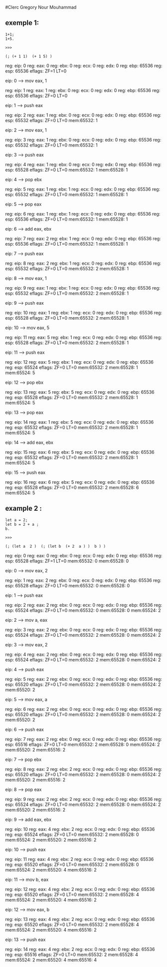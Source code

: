 
#Clerc Gregory Nour Mouhammad



## exemple 1:
```
1+1;
1+5.
```
```
>>>

(; (+ 1 1)  (+ 1 5) )
```

reg: eip: 0
reg: eax: 0
reg: ebx: 0
reg: ecx: 0
reg: edx: 0
reg: ebp: 65536
reg: esp: 65536
eflags: ZF=1 LT=0

eip: 0 --> mov eax, 1

reg: eip: 1
reg: eax: 1
reg: ebx: 0
reg: ecx: 0
reg: edx: 0
reg: ebp: 65536
reg: esp: 65536
eflags: ZF=0 LT=0

eip: 1 --> push eax

reg: eip: 2
reg: eax: 1
reg: ebx: 0
reg: ecx: 0
reg: edx: 0
reg: ebp: 65536
reg: esp: 65532
eflags: ZF=0 LT=0
mem:65532: 1

eip: 2 --> mov eax, 1

reg: eip: 3
reg: eax: 1
reg: ebx: 0
reg: ecx: 0
reg: edx: 0
reg: ebp: 65536
reg: esp: 65532
eflags: ZF=0 LT=0
mem:65532: 1

eip: 3 --> push eax

reg: eip: 4
reg: eax: 1
reg: ebx: 0
reg: ecx: 0
reg: edx: 0
reg: ebp: 65536
reg: esp: 65528
eflags: ZF=0 LT=0
mem:65532: 1
mem:65528: 1

eip: 4 --> pop ebx

reg: eip: 5
reg: eax: 1
reg: ebx: 1
reg: ecx: 0
reg: edx: 0
reg: ebp: 65536
reg: esp: 65532
eflags: ZF=0 LT=0
mem:65532: 1
mem:65528: 1

eip: 5 --> pop eax

reg: eip: 6
reg: eax: 1
reg: ebx: 1
reg: ecx: 0
reg: edx: 0
reg: ebp: 65536
reg: esp: 65536
eflags: ZF=0 LT=0
mem:65532: 1
mem:65528: 1

eip: 6 --> add eax, ebx

reg: eip: 7
reg: eax: 2
reg: ebx: 1
reg: ecx: 0
reg: edx: 0
reg: ebp: 65536
reg: esp: 65536
eflags: ZF=0 LT=0
mem:65532: 1
mem:65528: 1

eip: 7 --> push eax

reg: eip: 8
reg: eax: 2
reg: ebx: 1
reg: ecx: 0
reg: edx: 0
reg: ebp: 65536
reg: esp: 65532
eflags: ZF=0 LT=0
mem:65532: 2
mem:65528: 1

eip: 8 --> mov eax, 1

reg: eip: 9
reg: eax: 1
reg: ebx: 1
reg: ecx: 0
reg: edx: 0
reg: ebp: 65536
reg: esp: 65532
eflags: ZF=0 LT=0
mem:65532: 2
mem:65528: 1

eip: 9 --> push eax

reg: eip: 10
reg: eax: 1
reg: ebx: 1
reg: ecx: 0
reg: edx: 0
reg: ebp: 65536
reg: esp: 65528
eflags: ZF=0 LT=0
mem:65532: 2
mem:65528: 1

eip: 10 --> mov eax, 5

reg: eip: 11
reg: eax: 5
reg: ebx: 1
reg: ecx: 0
reg: edx: 0
reg: ebp: 65536
reg: esp: 65528
eflags: ZF=0 LT=0
mem:65532: 2
mem:65528: 1

eip: 11 --> push eax

reg: eip: 12
reg: eax: 5
reg: ebx: 1
reg: ecx: 0
reg: edx: 0
reg: ebp: 65536
reg: esp: 65524
eflags: ZF=0 LT=0
mem:65532: 2
mem:65528: 1
mem:65524: 5

eip: 12 --> pop ebx

reg: eip: 13
reg: eax: 5
reg: ebx: 5
reg: ecx: 0
reg: edx: 0
reg: ebp: 65536
reg: esp: 65528
eflags: ZF=0 LT=0
mem:65532: 2
mem:65528: 1
mem:65524: 5

eip: 13 --> pop eax

reg: eip: 14
reg: eax: 1
reg: ebx: 5
reg: ecx: 0
reg: edx: 0
reg: ebp: 65536
reg: esp: 65532
eflags: ZF=0 LT=0
mem:65532: 2
mem:65528: 1
mem:65524: 5

eip: 14 --> add eax, ebx

reg: eip: 15
reg: eax: 6
reg: ebx: 5
reg: ecx: 0
reg: edx: 0
reg: ebp: 65536
reg: esp: 65532
eflags: ZF=0 LT=0
mem:65532: 2
mem:65528: 1
mem:65524: 5

eip: 15 --> push eax

reg: eip: 16
reg: eax: 6
reg: ebx: 5
reg: ecx: 0
reg: edx: 0
reg: ebp: 65536
reg: esp: 65528
eflags: ZF=0 LT=0
mem:65532: 2
mem:65528: 6
mem:65524: 5





## example 2 :

```
let a = 2;
let b = 2 + a ;
b.
```
```
>>>

(; (let a  2 )  (; (let b  (+ 2  a ) )  b ) )
```
reg: eip: 0
reg: eax: 0
reg: ebx: 0
reg: ecx: 0
reg: edx: 0
reg: ebp: 65536
reg: esp: 65528
eflags: ZF=1 LT=0
mem:65532: 0
mem:65528: 0

eip: 0 --> mov eax, 2

reg: eip: 1
reg: eax: 2
reg: ebx: 0
reg: ecx: 0
reg: edx: 0
reg: ebp: 65536
reg: esp: 65528
eflags: ZF=0 LT=0
mem:65532: 0
mem:65528: 0

eip: 1 --> push eax

reg: eip: 2
reg: eax: 2
reg: ebx: 0
reg: ecx: 0
reg: edx: 0
reg: ebp: 65536
reg: esp: 65524
eflags: ZF=0 LT=0
mem:65532: 0
mem:65528: 0
mem:65524: 2

eip: 2 --> mov a, eax

reg: eip: 3
reg: eax: 2
reg: ebx: 0
reg: ecx: 0
reg: edx: 0
reg: ebp: 65536
reg: esp: 65524
eflags: ZF=0 LT=0
mem:65532: 2
mem:65528: 0
mem:65524: 2

eip: 3 --> mov eax, 2

reg: eip: 4
reg: eax: 2
reg: ebx: 0
reg: ecx: 0
reg: edx: 0
reg: ebp: 65536
reg: esp: 65524
eflags: ZF=0 LT=0
mem:65532: 2
mem:65528: 0
mem:65524: 2

eip: 4 --> push eax

reg: eip: 5
reg: eax: 2
reg: ebx: 0
reg: ecx: 0
reg: edx: 0
reg: ebp: 65536
reg: esp: 65520
eflags: ZF=0 LT=0
mem:65532: 2
mem:65528: 0
mem:65524: 2
mem:65520: 2

eip: 5 --> mov eax, a

reg: eip: 6
reg: eax: 2
reg: ebx: 0
reg: ecx: 0
reg: edx: 0
reg: ebp: 65536
reg: esp: 65520
eflags: ZF=0 LT=0
mem:65532: 2
mem:65528: 0
mem:65524: 2
mem:65520: 2

eip: 6 --> push eax

reg: eip: 7
reg: eax: 2
reg: ebx: 0
reg: ecx: 0
reg: edx: 0
reg: ebp: 65536
reg: esp: 65516
eflags: ZF=0 LT=0
mem:65532: 2
mem:65528: 0
mem:65524: 2
mem:65520: 2
mem:65516: 2

eip: 7 --> pop ebx

reg: eip: 8
reg: eax: 2
reg: ebx: 2
reg: ecx: 0
reg: edx: 0
reg: ebp: 65536
reg: esp: 65520
eflags: ZF=0 LT=0
mem:65532: 2
mem:65528: 0
mem:65524: 2
mem:65520: 2
mem:65516: 2

eip: 8 --> pop eax

reg: eip: 9
reg: eax: 2
reg: ebx: 2
reg: ecx: 0
reg: edx: 0
reg: ebp: 65536
reg: esp: 65524
eflags: ZF=0 LT=0
mem:65532: 2
mem:65528: 0
mem:65524: 2
mem:65520: 2
mem:65516: 2

eip: 9 --> add eax, ebx

reg: eip: 10
reg: eax: 4
reg: ebx: 2
reg: ecx: 0
reg: edx: 0
reg: ebp: 65536
reg: esp: 65524
eflags: ZF=0 LT=0
mem:65532: 2
mem:65528: 0
mem:65524: 2
mem:65520: 2
mem:65516: 2

eip: 10 --> push eax

reg: eip: 11
reg: eax: 4
reg: ebx: 2
reg: ecx: 0
reg: edx: 0
reg: ebp: 65536
reg: esp: 65520
eflags: ZF=0 LT=0
mem:65532: 2
mem:65528: 0
mem:65524: 2
mem:65520: 4
mem:65516: 2

eip: 11 --> mov b, eax

reg: eip: 12
reg: eax: 4
reg: ebx: 2
reg: ecx: 0
reg: edx: 0
reg: ebp: 65536
reg: esp: 65520
eflags: ZF=0 LT=0
mem:65532: 2
mem:65528: 4
mem:65524: 2
mem:65520: 4
mem:65516: 2

eip: 12 --> mov eax, b

reg: eip: 13
reg: eax: 4
reg: ebx: 2
reg: ecx: 0
reg: edx: 0
reg: ebp: 65536
reg: esp: 65520
eflags: ZF=0 LT=0
mem:65532: 2
mem:65528: 4
mem:65524: 2
mem:65520: 4
mem:65516: 2

eip: 13 --> push eax

reg: eip: 14
reg: eax: 4
reg: ebx: 2
reg: ecx: 0
reg: edx: 0
reg: ebp: 65536
reg: esp: 65516
eflags: ZF=0 LT=0
mem:65532: 2
mem:65528: 4
mem:65524: 2
mem:65520: 4
mem:65516: 4
